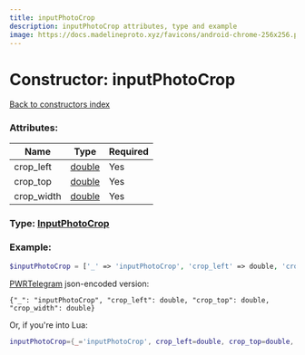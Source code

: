 ```yaml
---
title: inputPhotoCrop
description: inputPhotoCrop attributes, type and example
image: https://docs.madelineproto.xyz/favicons/android-chrome-256x256.png
---
```

# Constructor: inputPhotoCrop  
[Back to constructors index](index.md)



### Attributes:

| Name     |    Type       | Required |
|----------|---------------|----------|
|crop\_left|[double](../types/double.md) | Yes|
|crop\_top|[double](../types/double.md) | Yes|
|crop\_width|[double](../types/double.md) | Yes|



### Type: [InputPhotoCrop](../types/InputPhotoCrop.md)


### Example:

```php
$inputPhotoCrop = ['_' => 'inputPhotoCrop', 'crop_left' => double, 'crop_top' => double, 'crop_width' => double];
```  

[PWRTelegram](https://pwrtelegram.xyz) json-encoded version:

```
{"_": "inputPhotoCrop", "crop_left": double, "crop_top": double, "crop_width": double}
```


Or, if you're into Lua:

```lua
inputPhotoCrop={_='inputPhotoCrop', crop_left=double, crop_top=double, crop_width=double}

```


